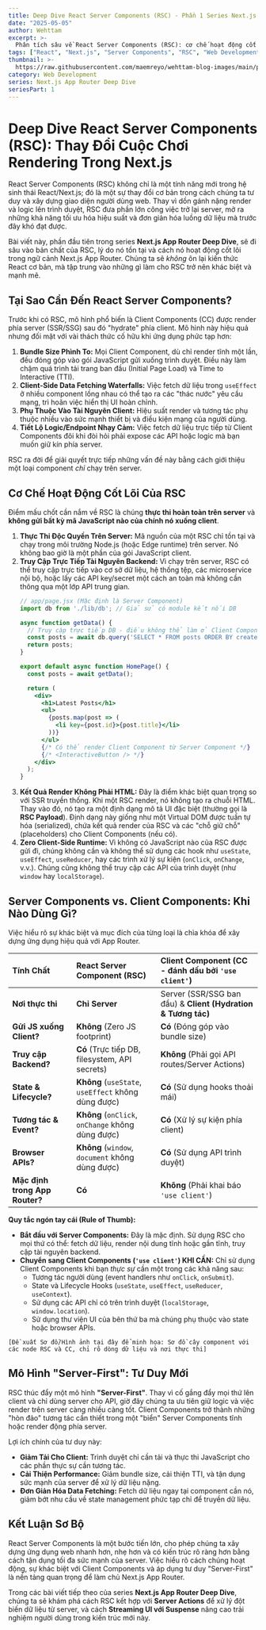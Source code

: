 ```yaml
---
title: Deep Dive React Server Components (RSC) - Phần 1 Series Next.js
date: "2025-05-05"
author: Wehttam
excerpt: >-
  Phân tích sâu về React Server Components (RSC): cơ chế hoạt động cốt lõi, sự khác biệt then chốt với Client Components, và tại sao chúng thay đổi cách xây dựng ứng dụng Next.js với mô hình "Server-First".
tags: ["React", "Next.js", "Server Components", "RSC", "Web Development", "Frontend", "App Router"]
thumbnail: >-
  https://raw.githubusercontent.com/maemreyo/wehttam-blog-images/main/posts/2025/05/react-server-components-va-server-actions/rsc-sa-hero.jpg
category: Web Development
series: Next.js App Router Deep Dive
seriesPart: 1
---
```


# Deep Dive React Server Components (RSC): Thay Đổi Cuộc Chơi Rendering Trong Next.js

React Server Components (RSC) không chỉ là một tính năng mới trong hệ sinh thái React/Next.js; đó là một sự thay đổi cơ bản trong cách chúng ta tư duy và xây dựng giao diện người dùng web. Thay vì dồn gánh nặng render và logic lên trình duyệt, RSC đưa phần lớn công việc trở lại server, mở ra những khả năng tối ưu hóa hiệu suất và đơn giản hóa luồng dữ liệu mà trước đây khó đạt được.

Bài viết này, phần đầu tiên trong series **Next.js App Router Deep Dive**, sẽ đi sâu vào bản chất của RSC, lý do nó tồn tại và cách nó hoạt động cốt lõi trong ngữ cảnh Next.js App Router. Chúng ta sẽ *không* ôn lại kiến thức React cơ bản, mà tập trung vào những gì làm cho RSC trở nên khác biệt và mạnh mẽ.

## Tại Sao Cần Đến React Server Components?

Trước khi có RSC, mô hình phổ biến là Client Components (CC) được render phía server (SSR/SSG) sau đó "hydrate" phía client. Mô hình này hiệu quả nhưng đối mặt với vài thách thức cố hữu khi ứng dụng phức tạp hơn:

1.  **Bundle Size Phình To:** Mọi Client Component, dù chỉ render tĩnh một lần, đều đóng góp vào gói JavaScript gửi xuống trình duyệt. Điều này làm chậm quá trình tải trang ban đầu (Initial Page Load) và Time to Interactive (TTI).
2.  **Client-Side Data Fetching Waterfalls:** Việc fetch dữ liệu trong `useEffect` ở nhiều component lồng nhau có thể tạo ra các "thác nước" yêu cầu mạng, trì hoãn việc hiển thị UI hoàn chỉnh.
3.  **Phụ Thuộc Vào Tài Nguyên Client:** Hiệu suất render và tương tác phụ thuộc nhiều vào sức mạnh thiết bị và điều kiện mạng của người dùng.
4.  **Tiết Lộ Logic/Endpoint Nhạy Cảm:** Việc fetch dữ liệu trực tiếp từ Client Components đôi khi đòi hỏi phải expose các API hoặc logic mà bạn muốn giữ kín phía server.

RSC ra đời để giải quyết trực tiếp những vấn đề này bằng cách giới thiệu một loại component *chỉ* chạy trên server.

## Cơ Chế Hoạt Động Cốt Lõi Của RSC

Điểm mấu chốt cần nắm về RSC là chúng **thực thi hoàn toàn trên server** và **không gửi bất kỳ mã JavaScript nào của chính nó xuống client**.

1.  **Thực Thi Độc Quyền Trên Server:** Mã nguồn của một RSC chỉ tồn tại và chạy trong môi trường Node.js (hoặc Edge runtime) trên server. Nó không bao giờ là một phần của gói JavaScript client.
2.  **Truy Cập Trực Tiếp Tài Nguyên Backend:** Vì chạy trên server, RSC có thể truy cập trực tiếp vào cơ sở dữ liệu, hệ thống tệp, các microservice nội bộ, hoặc lấy các API key/secret một cách an toàn mà không cần thông qua một lớp API trung gian.
    ```jsx
    // app/page.jsx (Mặc định là Server Component)
    import db from './lib/db'; // Giả sử có module kết nối DB

    async function getData() {
      // Truy cập trực tiếp DB - điều không thể làm ở Client Component
      const posts = await db.query('SELECT * FROM posts ORDER BY created_at DESC LIMIT 10');
      return posts;
    }

    export default async function HomePage() {
      const posts = await getData();

      return (
        <div>
          <h1>Latest Posts</h1>
          <ul>
            {posts.map(post => (
              <li key={post.id}>{post.title}</li>
            ))}
          </ul>
          {/* Có thể render Client Component từ Server Component */}
          {/* <InteractiveButton /> */}
        </div>
      );
    }
    ```
3.  **Kết Quả Render Không Phải HTML:** Đây là điểm khác biệt quan trọng so với SSR truyền thống. Khi một RSC render, nó không tạo ra chuỗi HTML. Thay vào đó, nó tạo ra một định dạng mô tả UI đặc biệt (thường gọi là **RSC Payload**). Định dạng này giống như một Virtual DOM được tuần tự hóa (serialized), chứa kết quả render của RSC và các "chỗ giữ chỗ" (placeholders) cho Client Components (nếu có).
4.  **Zero Client-Side Runtime:** Vì không có JavaScript nào của RSC được gửi đi, chúng không cần và không thể sử dụng các hook như `useState`, `useEffect`, `useReducer`, hay các trình xử lý sự kiện (`onClick`, `onChange`, v.v.). Chúng cũng không thể truy cập các API của trình duyệt (như `window` hay `localStorage`).

## Server Components vs. Client Components: Khi Nào Dùng Gì?

Việc hiểu rõ sự khác biệt và mục đích của từng loại là chìa khóa để xây dựng ứng dụng hiệu quả với App Router.

| Tính Chất                  | React Server Component (RSC)                     | Client Component (CC - đánh dấu bởi `'use client'`) |
| :------------------------- | :----------------------------------------------- | :------------------------------------------------- |
| **Nơi thực thi**          | **Chỉ Server**                                   | Server (SSR/SSG ban đầu) & **Client (Hydration & Tương tác)** |
| **Gửi JS xuống Client?** | **Không** (Zero JS footprint)                    | **Có** (Đóng góp vào bundle size)                 |
| **Truy cập Backend?**     | **Có** (Trực tiếp DB, filesystem, API secrets) | **Không** (Phải gọi API routes/Server Actions)    |
| **State & Lifecycle?**   | **Không** (`useState`, `useEffect` không dùng được) | **Có** (Sử dụng hooks thoải mái)                   |
| **Tương tác & Event?**   | **Không** (`onClick`, `onChange` không dùng được) | **Có** (Xử lý sự kiện phía client)                |
| **Browser APIs?**        | **Không** (`window`, `document` không dùng được) | **Có** (Sử dụng API trình duyệt)                  |
| **Mặc định trong App Router?** | **Có**                                       | **Không** (Phải khai báo `'use client'`)            |

**Quy tắc ngón tay cái (Rule of Thumb):**

*   **Bắt đầu với Server Components:** Đây là mặc định. Sử dụng RSC cho mọi thứ có thể: fetch dữ liệu, render nội dung tĩnh hoặc gần tĩnh, truy cập tài nguyên backend.
*   **Chuyển sang Client Components (`'use client'`) KHI CẦN:** Chỉ sử dụng Client Components khi bạn *thực sự* cần một trong các khả năng sau:
    *   Tương tác người dùng (event handlers như `onClick`, `onSubmit`).
    *   State và Lifecycle Hooks (`useState`, `useEffect`, `useReducer`, `useContext`).
    *   Sử dụng các API chỉ có trên trình duyệt (`localStorage`, `window.location`).
    *   Sử dụng thư viện UI của bên thứ ba mà chúng phụ thuộc vào state hoặc browser APIs.

`[Đề xuất Sơ đồ/Hình ảnh tại đây để minh họa: Sơ đồ cây component với các node RSC và CC, chỉ rõ dòng dữ liệu và nơi thực thi]`

## Mô Hình "Server-First": Tư Duy Mới

RSC thúc đẩy một mô hình **"Server-First"**. Thay vì cố gắng đẩy mọi thứ lên client và chỉ dùng server cho API, giờ đây chúng ta ưu tiên giữ logic và việc render trên server càng nhiều càng tốt. Client Components trở thành những "hòn đảo" tương tác cần thiết trong một "biển" Server Components tĩnh hoặc render động phía server.

Lợi ích chính của tư duy này:

*   **Giảm Tải Cho Client:** Trình duyệt chỉ cần tải và thực thi JavaScript cho các phần thực sự cần tương tác.
*   **Cải Thiện Performance:** Giảm bundle size, cải thiện TTI, và tận dụng sức mạnh của server để xử lý dữ liệu nặng.
*   **Đơn Giản Hóa Data Fetching:** Fetch dữ liệu ngay tại component cần nó, giảm bớt nhu cầu về state management phức tạp chỉ để truyền dữ liệu.

## Kết Luận Sơ Bộ

React Server Components là một bước tiến lớn, cho phép chúng ta xây dựng ứng dụng web nhanh hơn, nhẹ hơn và có kiến trúc rõ ràng hơn bằng cách tận dụng tối đa sức mạnh của server. Việc hiểu rõ cách chúng hoạt động, sự khác biệt với Client Components và áp dụng tư duy "Server-First" là nền tảng quan trọng để làm chủ Next.js App Router.

Trong các bài viết tiếp theo của series **Next.js App Router Deep Dive**, chúng ta sẽ khám phá cách RSC kết hợp với **Server Actions** để xử lý đột biến dữ liệu từ server, và cách **Streaming UI với Suspense** nâng cao trải nghiệm người dùng trong kiến trúc mới này.